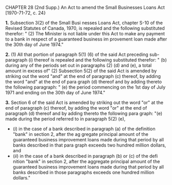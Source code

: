 CHAPTER 28 (2nd Supp.)
An Act to amend the Small
Businesses Loans Act
[1970-71-72, c. 24}

**1.** Subsection 3(2) of the Small Busi
nesses Loans Act, chapter S-10 of the
Revised Statutes of Canada, 1970, is
repealed and the following substituted
therefor:
"
(2) The Minister is not liable under
this Act to make any payment to a bank
in respect of a guaranteed business im
provement loan made after the 30th day
of June 1974."

**2.** (1) All that portion of paragraph
5(1) (6) of the said Act preceding sub-
paragraph (i) thereof is repealed and the
following substituted therefor:
" (b) during any of the periods set out
in paragraphs (2) (d) and (e), a total
amount in excess of"
(2) Subsection 5(2) of the said Act is
amended by striking out the word "and"
at the end of paragraph (c) thereof, by
adding the word "and" at the end of para
graph (d) thereof and by adding thereto
the following paragraph:
" (e) the period commencing on the 1st
day of July 1971 and ending on the
30th day of June 1974."

**3.** Section 6 of the said Act is amended
by striking out the word "or" at the end of
paragraph (c) thereof, by adding the word
"or" at the end of paragraph (d) thereof
and by adding thereto the following para
graph:
"(e) made during the period referred
to in paragraph 5(2) (e),
  * (_i_) in the case of a bank described
in paragraph (a) of the definition
"bank" in section 2, after the ag
gregate principal amount of the
guaranteed business improvement
loans made during that period by
all banks described in that para
graph exceeds two hundred million
dollars, and
  * (_ii_) in the case of a bank described
in paragraph (b) or (c) of the defi
nition "bank" in section 2, after
the aggregate principal amount of
the guaranteed business improvement
loans made during that period by all
banks described in those paragraphs
exceeds one hundred million dollars."
